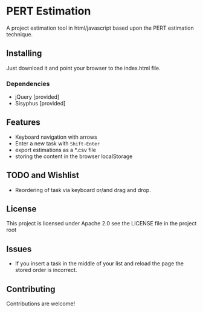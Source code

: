 # PERT Estimation

A project estimation tool in html/javascript based upon the PERT estimation technique.

## Installing

Just download it and point your browser to the index.html file.

### Dependencies

* jQuery [provided]
* Sisyphus [provided]

## Features

- Keyboard navigation with arrows
- Enter a new task with `Shift-Enter`
- export estimations as a *.csv file
- storing the content in the browser localStorage

## TODO and Wishlist

* Reordering of task via keyboard or/and drag and drop.

## License

This project is licensed under Apache 2.0 see the LICENSE file in the project root

## Issues

* If you insert a task in the middle of your list and reload the page the stored order is incorrect.


## Contributing

Contributions are welcome!
